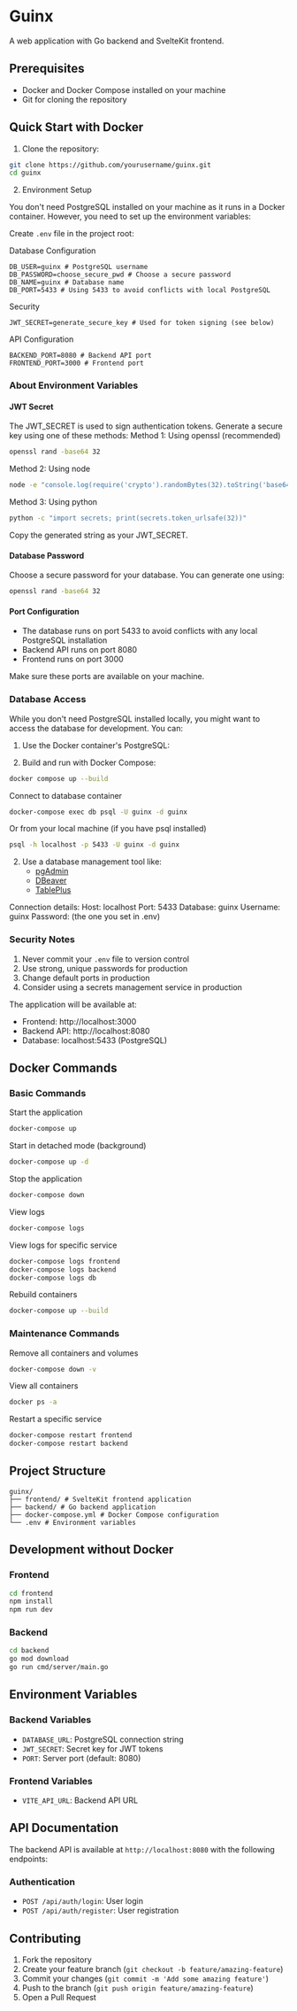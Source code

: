 # Guinx

A web application with Go backend and SvelteKit frontend.

## Prerequisites

- Docker and Docker Compose installed on your machine
- Git for cloning the repository

## Quick Start with Docker

1. Clone the repository:
```bash
git clone https://github.com/yourusername/guinx.git
cd guinx
```


2. Environment Setup

You don't need PostgreSQL installed on your machine as it runs in a Docker container. However, you need to set up the environment variables:

Create `.env` file in the project root:


Database Configuration
```
DB_USER=guinx # PostgreSQL username
DB_PASSWORD=choose_secure_pwd # Choose a secure password
DB_NAME=guinx # Database name
DB_PORT=5433 # Using 5433 to avoid conflicts with local PostgreSQL
```
Security
```
JWT_SECRET=generate_secure_key # Used for token signing (see below)
```
API Configuration
```
BACKEND_PORT=8080 # Backend API port
FRONTEND_PORT=3000 # Frontend port
```

### About Environment Variables

#### JWT Secret
The JWT_SECRET is used to sign authentication tokens. Generate a secure key using one of these methods:
Method 1: Using openssl (recommended)
```bash
openssl rand -base64 32
```
Method 2: Using node
```bash
node -e "console.log(require('crypto').randomBytes(32).toString('base64'));"
```
Method 3: Using python
```bash
python -c "import secrets; print(secrets.token_urlsafe(32))"
```

Copy the generated string as your JWT_SECRET.

#### Database Password
Choose a secure password for your database. You can generate one using:
```bash
openssl rand -base64 32
```


#### Port Configuration
- The database runs on port 5433 to avoid conflicts with any local PostgreSQL installation
- Backend API runs on port 8080
- Frontend runs on port 3000

Make sure these ports are available on your machine.

### Database Access

While you don't need PostgreSQL installed locally, you might want to access the database for development. You can:

1. Use the Docker container's PostgreSQL:

3. Build and run with Docker Compose:

```bash
docker compose up --build
```
Connect to database container
```bash
docker-compose exec db psql -U guinx -d guinx
```
Or from your local machine (if you have psql installed)
```bash
psql -h localhost -p 5433 -U guinx -d guinx
```

2. Use a database management tool like:
   - [pgAdmin](https://www.pgadmin.org/)
   - [DBeaver](https://dbeaver.io/)
   - [TablePlus](https://tableplus.com/)

Connection details:
Host: localhost
Port: 5433
Database: guinx
Username: guinx
Password: (the one you set in .env)


### Security Notes

1. Never commit your `.env` file to version control
2. Use strong, unique passwords for production
3. Change default ports in production
4. Consider using a secrets management service in production


The application will be available at:
- Frontend: http://localhost:3000
- Backend API: http://localhost:8080
- Database: localhost:5433 (PostgreSQL)

## Docker Commands

### Basic Commands

Start the application
```bash
docker-compose up
```

Start in detached mode (background)
```bash
docker-compose up -d
```

Stop the application
```bash
docker-compose down
```

View logs
```bash
docker-compose logs
```

View logs for specific service
```bash
docker-compose logs frontend
docker-compose logs backend
docker-compose logs db
```

Rebuild containers
```bash
docker-compose up --build
```

### Maintenance Commands

Remove all containers and volumes
```bash
docker-compose down -v
```
View all containers
```bash
docker ps -a
```

Restart a specific service
```bash
docker-compose restart frontend
docker-compose restart backend
```
## Project Structure

```
guinx/
├── frontend/ # SvelteKit frontend application
├── backend/ # Go backend application
├── docker-compose.yml # Docker Compose configuration
└── .env # Environment variables
```


## Development without Docker

### Frontend
```bash
cd frontend
npm install
npm run dev
```

### Backend
```bash
cd backend
go mod download
go run cmd/server/main.go
```


## Environment Variables

### Backend Variables
- `DATABASE_URL`: PostgreSQL connection string
- `JWT_SECRET`: Secret key for JWT tokens
- `PORT`: Server port (default: 8080)

### Frontend Variables
- `VITE_API_URL`: Backend API URL

## API Documentation

The backend API is available at `http://localhost:8080` with the following endpoints:

### Authentication
- `POST /api/auth/login`: User login
- `POST /api/auth/register`: User registration

## Contributing

1. Fork the repository
2. Create your feature branch (`git checkout -b feature/amazing-feature`)
3. Commit your changes (`git commit -m 'Add some amazing feature'`)
4. Push to the branch (`git push origin feature/amazing-feature`)
5. Open a Pull Request
